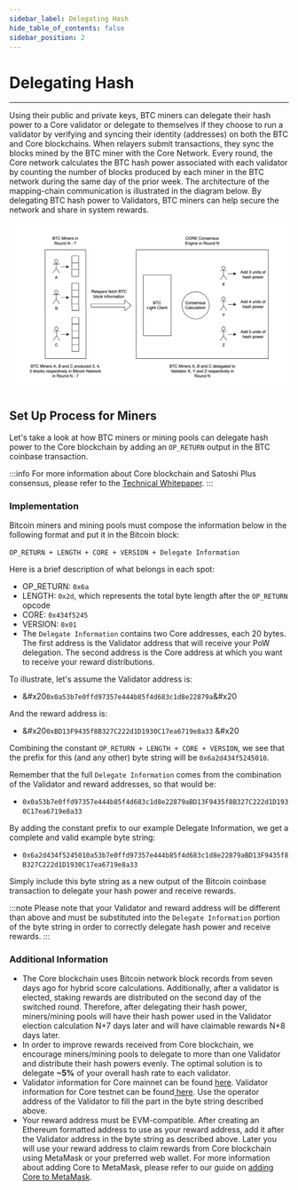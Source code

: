 ```yaml
---
sidebar_label: Delegating Hash
hide_table_of_contents: false
sidebar_position: 2
---
```


# Delegating Hash

---

Using their public and private keys, BTC miners can delegate their hash power to a Core validator or delegate to themselves if they choose to run a validator by verifying and syncing their identity (addresses) on both the BTC and Core blockchains. When relayers submit transactions, they sync the blocks mined by the BTC miner with the Core Network. Every round, the Core network calculates the BTC hash power associated with each validator by counting the number of blocks produced by each miner in the BTC network during the same day of the prior week. The architecture of the mapping-chain communication is illustrated in the diagram below. By delegating BTC hash power to Validators, BTC miners can help secure the network and share in system rewards.

![delegate-hash](../../static/img/delegate/miner-power-relaying.png)

## Set Up Process for Miners

Let's take a look at how BTC miners or mining pools can delegate hash power to the Core blockchain by adding an `OP_RETURN` output in the BTC coinbase transaction.

:::info
For more information about Core blockchain and Satoshi Plus consensus, please refer to the [Technical Whitepaper](https://whitepaper.coredao.org/).
:::

### Implementation

Bitcoin miners and mining pools must compose the information below in the following format and put it in the Bitcoin block:

`OP_RETURN + LENGTH + CORE + VERSION + Delegate Information`

Here is a brief description of what belongs in each spot:

- OP\_RETURN: `0x6a`
- LENGTH: `0x2d`, which represents the total byte length after the `OP_RETURN` opcode
- CORE: `0x434f5245`
- VERSION: `0x01`
- The `Delegate Information` contains two Core addresses, each 20 bytes. The first address is the Validator address that will receive your PoW delegation. The second address is the Core address at which you want to receive your reward distributions.

To illustrate, let's assume the Validator address is:

- &#x20`0x0a53b7e0ffd97357e444b85f4d683c1d8e22879a`&#x20

And the reward address is:

- &#x20`0xBD13F9435f8B327C222d1D1930C17ea6719e8a33` &#x20

Combining the constant `OP_RETURN + LENGTH + CORE + VERSION`, we see that the prefix for this (and any other) byte string will be `0x6a2d434f5245010`.

Remember that the full `Delegate Information` comes from the combination of the Validator and reward addresses, so that would be:

- `0x0a53b7e0ffd97357e444b85f4d683c1d8e22879aBD13F9435f8B327C222d1D1930C17ea6719e8a33`

By adding the constant prefix to our example Delegate Information, we get a complete and valid example byte string:

- `0x6a2d434f5245010a53b7e0ffd97357e444b85f4d683c1d8e22879aBD13F9435f8B327C222d1D1930C17ea6719e8a33`

Simply include this byte string as a new output of the Bitcoin coinbase transaction to delegate your hash power and receive rewards.

:::note
Please note that your Validator and reward address will be different than above and must be substituted into the `Delegate Information` portion of the byte string in order to correctly delegate hash power and receive rewards.
:::

### Additional Information

- The Core blockchain uses Bitcoin network block records from seven days ago for hybrid score calculations. Additionally, after a validator is elected, staking rewards are distributed on the second day of the switched round. Therefore, after delegating their hash power, miners/mining pools will have their hash power used in the Validator election calculation N+7 days later and will have claimable rewards N+8 days later.
- In order to improve rewards received from Core blockchain, we encourage miners/mining pools to delegate to more than one Validator and distribute their hash powers evenly. The optimal solution is to delegate **\~5%** of your overall hash rate to each validator.
- Validator information for Core mainnet can be found [here](https://stake.coredao.org/). Validator information for Core testnet can be found[ here](https://stake.test.btcs.network/). Use the operator address of the Validator to fill the part in the byte string described above.
- Your reward address must be EVM-compatible. After creating an Ethereum formatted address to use as your reward address, add it after the Validator address in the byte string as described above. Later you will use your reward address to claim rewards from Core blockchain using MetaMask or your preferred web wallet. For more information about adding Core to MetaMask, please refer to our guide on [adding Core to MetaMask](https://medium.com/@core\_dao/add-core-to-metamask-7b1dd90041ce).
